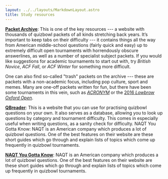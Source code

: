 ```yaml
---
layout: ../../layouts/MarkdownLayout.astro
title: Study resources
---
```


[**Packet Archive**](http://collegiate.quizbowlpackets.com): This is one of the key resources --- a website with thousands of quizbowl packets of all kinds stretching back years. It’s important to keep tabs on their difficulty --- it contains things all the way from American middle-school questions (fairly quick and easy) up to extremely difficult open tournaments with horrendously obscure answerlines, as well as a number of specialist subject packets. If you would like suggestions for academic tournaments to start out with, try _British Novice_, _ACF Fall_, or _ACF Winter_ for something more difficult. <!--Navigating all of these links without prior knowledge is a bit daunting, but if you would like some suggestions for tournaments to start out with, try these: [2017 Early Fall Tournament](http://collegiate.quizbowlpackets.com/2048/), [2017 ACF Fall](http://collegiate.quizbowlpackets.com/2040/), [2018 PACE](http://quizbowlpackets.com/2155/).-->

One can also find so-called "trash" packets on the archive --- these are packets with a non-academic focus, including pop culture, sport and memes. Many are one-off packets written for fun, but there have been some tournaments in this vein, such as [_ACRONYM_](https://trash.quizbowlpackets.com/2774/) or the [2016 _Lowbrow Oxford Open_](https://trash.quizbowlpackets.com/1807/).

<!--One can also download "trash"---pop culture---packets, which tend to be of wildly varying quality, but are often good fun. Most of these are American but you might want to have a look at [Lowbrow Oxford Open 2015](http://trash.quizbowlpackets.com/1679/).

[**QuizDB**](http://www.quizdb.org): This is essentially a database of loads of individual quizbowl questions, categorised by tournament, difficulty, category and subcategory. For instance, say you want to read some easy ‘college-level’ questions about sculpture, or some challenging questions about chemistry --- just click the relevant sections of the drop-down menus and you can read through to your heart’s content.

This site is also useful when writing questions, either to check what difficulty levels an answer has been asked at, or to find clues for tossups (doing this excessively is somewhat frowned upon, however).-->

[**QBreader**](https://www.qbreader.org/): This is a website that you can use for practising quizbowl questions on your own. It also serves as a database, allowing you to look up questions by category and tournament difficulty. This comes in especially useful when writing questions, as a sanity check for difficulty.
NAQT You Gotta Know: NAQT is an American company which produces a lot of quizbowl questions. One of the best features on their website are these short guides which go through and explain lists of topics which come up frequently in quizbowl tournaments.

[**NAQT You Gotta Know**](https://www.naqt.com/you-gotta-know/): NAQT is an American company which produces a lot of quizbowl questions. One of the best features on their website are these short guides which go through and explain lists of topics which come up frequently in quizbowl tournaments.
